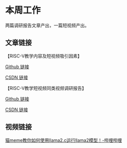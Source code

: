 # 本周工作

两篇调研报告文章产出，一篇短视频产出。

## 文章链接

【RISC-V教学内容及短视频吸引因素】

[Github 链接](https://github.com/Jingqing3948/plct/blob/main/RISC-V_short_video/doc/RISC-V%E6%95%99%E5%AD%A6%E5%86%85%E5%AE%B9%E5%8F%8A%E7%9F%AD%E8%A7%86%E9%A2%91%E5%90%B8%E5%BC%95%E5%9B%A0%E7%B4%A0.md)

[CSDN 链接](http://t.csdnimg.cn/GAesS)

【RISC-V教学短视频同类视频调研报告】

[Github 链接](https://github.com/Jingqing3948/plct/blob/main/RISC-V_short_video/doc/RISC-V%E6%95%99%E5%AD%A6%E7%9F%AD%E8%A7%86%E9%A2%91%E5%90%8C%E7%B1%BB%E8%A7%86%E9%A2%91%E8%B0%83%E7%A0%94%E6%8A%A5%E5%91%8A.md)

[CSDN 链接](http://t.csdnimg.cn/1inUx)

## 视频链接

[猫meme教你如何使用llama2.c运行llama2模型！-哔哩哔哩](https://b23.tv/6PWxOg1)

